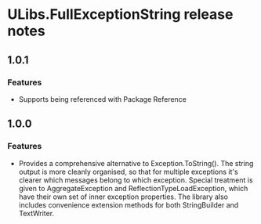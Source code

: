 # ULibs.FullExceptionString release notes

## 1.0.1

### Features

- Supports being referenced with Package Reference

## 1.0.0

### Features

- Provides a comprehensive alternative to Exception.ToString(). The string output is more cleanly organised, so that for multiple exceptions it's clearer which messages belong to which exception. Special treatment is given to AggregateException and ReflectionTypeLoadException, which have their own set of inner exception properties. The library also includes convenience extension methods for both StringBuilder and TextWriter.